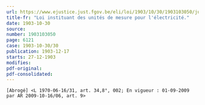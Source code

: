 ```yaml
---
url: https://www.ejustice.just.fgov.be/eli/loi/1903/10/30/1903103050/justel
title-fr: "Loi instituant des unités de mesure pour l'électricité."
date: 1903-10-30
source:
number: 1903103050
page: 6121
case: 1903-10-30/30
publication: 1903-12-17
starts: 27-12-1903
modifies:
pdf-original:
pdf-consolidated:
---
```


`[Abrogé] <L 1970-06-16/31, art. 34,8°, 002; En vigueur : 01-09-2009 par AR 2009-10-16/06, art. 9>`
